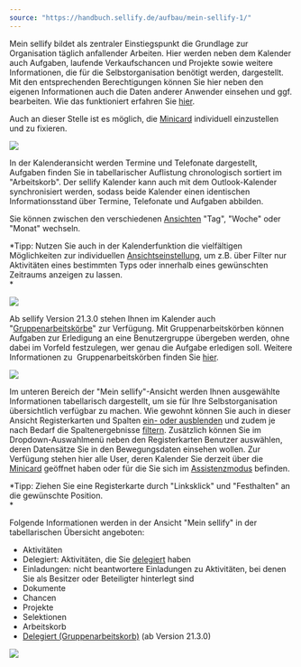 ```yaml
---
source: "https://handbuch.sellify.de/aufbau/mein-sellify-1/"
---
```

Mein sellify bildet als zentraler Einstiegspunkt die Grundlage zur Organisation täglich anfallender Arbeiten. Hier werden neben dem Kalender auch Aufgaben, laufende Verkaufschancen und Projekte sowie weitere Informationen, die für die Selbstorganisation benötigt werden, dargestellt. Mit den entsprechenden Berechtigungen können Sie hier neben den eigenen Informationen auch die Daten anderer Anwender einsehen und ggf. bearbeiten. Wie das funktioniert erfahren Sie [hier](https://handbuch.sellify.de/funktionen/kalenderansichten-anpassen/ "Kalenderansichten anpassen").

Auch an dieser Stelle ist es möglich, die [Minicard](https://handbuch.sellify.de/aufbau/minicard/ "Minicard") individuell einzustellen und zu fixieren.

![](https://image.jimcdn.com/app/cms/image/transf/dimension=690x10000:format=png/path/s42eb4d670de94a65/image/ic7a120db851927c3/version/1695117842/image.png)

In der Kalenderansicht werden Termine und Telefonate dargestellt, Aufgaben finden Sie in tabellarischer Auflistung chronologisch sortiert im "Arbeitskorb". Der sellify Kalender kann auch mit dem Outlook-Kalender synchronisiert werden, sodass beide Kalender einen identischen Informationsstand über Termine, Telefonate und Aufgaben abbilden.  

  
Sie können zwischen den verschiedenen [Ansichten](https://handbuch.sellify.de/funktionen/kalenderansichten-anpassen/ "Kalenderansichten anpassen") "Tag", "Woche" oder "Monat" wechseln.

*Tipp: Nutzen Sie auch in der Kalenderfunktion die vielfältigen Möglichkeiten zur individuellen [Ansichtseinstellung](https://handbuch.sellify.de/funktionen/kalenderansichten-anpassen/ "Kalenderansichten anpassen"), um z.B. über Filter nur Aktivitäten eines bestimmten Typs oder innerhalb eines gewünschten Zeitraums anzeigen zu lassen.  
*

![](https://image.jimcdn.com/app/cms/image/transf/dimension=690x10000:format=jpg/path/s42eb4d670de94a65/image/ief3cac8ff8f2d48a/version/1695117842/image.jpg)

Ab sellify Version 21.3.0 stehen Ihnen im Kalender auch "[Gruppenarbeitskörbe](https://handbuch.sellify.de/funktionen/gruppenarbeitskorb/ "Gruppenarbeitskorb")" zur Verfügung. Mit Gruppenarbeitskörben können Aufgaben zur Erledigung an eine Benutzergruppe übergeben werden, ohne dabei im Vorfeld festzulegen, wer genau die Aufgabe erledigen soll. Weitere Informationen zu  Gruppenarbeitskörben finden Sie [hier](https://handbuch.sellify.de/funktionen/gruppenarbeitskorb/ "Gruppenarbeitskorb").

![](https://image.jimcdn.com/app/cms/image/transf/dimension=676x10000:format=jpg/path/s42eb4d670de94a65/image/i0ac60b96a85c4b14/version/1695117842/image.jpg)

Im unteren Bereich der "Mein sellify"-Ansicht werden Ihnen ausgewählte Informationen tabellarisch dargestellt, um sie für Ihre Selbstorganisation übersichtlich verfügbar zu machen. Wie gewohnt können Sie auch in dieser Ansicht Registerkarten und Spalten [ein- oder ausblenden](https://handbuch.sellify.de/funktionen/spaltenkonfigurator-ansichtsfavoriten-und-tabkonfigurator/ "Spaltenkonfigurator, Ansichtsfavoriten und Tabkonfigurator") und zudem je nach Bedarf die Spaltenergebnisse [filtern](https://handbuch.sellify.de/funktionen/spaltenergebnisse-filtern/ "Spaltenergebnisse filtern"). Zusätzlich können Sie im Dropdown-Auswahlmenü neben den Registerkarten Benutzer auswählen, deren Datensätze Sie in den Bewegungsdaten einsehen wollen. Zur Verfügung stehen hier alle User, deren Kalender Sie derzeit über die [Minicard](https://handbuch.sellify.de/aufbau/minicard/ "Minicard") geöffnet haben oder für die Sie sich im [Assistenzmodus](https://handbuch.sellify.de/aufbau/minicard/ "Minicard") befinden.  

*Tipp: Ziehen Sie eine Registerkarte durch "Linksklick" und "Festhalten" an die gewünschte Position.  
*

Folgende Informationen werden in der Ansicht "Mein sellify" in der tabellarischen Übersicht angeboten:

- Aktivitäten
- Delegiert: Aktivitäten, die Sie [delegiert](https://handbuch.sellify.de/funktionen/aktivit%C3%A4ten-in-sellify-erzeugen/aufgaben-delegieren-termine-f%C3%BCr-andere-eintragen/ "Aufgaben delegieren/ Termine für andere eintragen") haben
- Einladungen: nicht beantwortere Einladungen zu Aktivitäten, bei denen Sie als Besitzer oder Beteiligter hinterlegt sind
- Dokumente
- Chancen
- Projekte
- Selektionen
- Arbeitskorb
- [Delegiert (Gruppenarbeitskorb)](https://handbuch.sellify.de/funktionen/gruppenarbeitskorb/ "Gruppenarbeitskorb") (ab Version 21.3.0)

![](https://image.jimcdn.com/app/cms/image/transf/dimension=690x10000:format=jpg/path/s42eb4d670de94a65/image/i2c21993de3d4f745/version/1695117842/image.jpg)